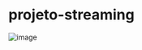 # projeto-streaming


![image](https://github.com/user-attachments/assets/b6f3aee2-e5b6-4991-a585-28932a832c24)
